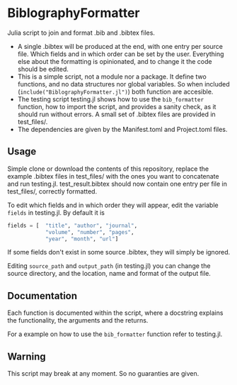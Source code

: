 # BiblographyFormatter

Julia script to join and format .bib and .bibtex files.

- A single .bibtex will be produced at the end, with one entry per source file. Which fields and in which order can be set by the user.
Everything else about the formatting is opinionated, and to change it the code should be edited.
- This is a simple script, not a module nor a package. It define two functions, and no data structures nor global variables. So when included (`include("BiblographyFormatter.jl")`) both function are accesible.
- The testing script testing.jl shows how to use the `bib_formatter` function, how to import the script, and provides a sanity check, as it should run without errors. A small set of .bibtex files are provided in test_files/.
- The dependencies are given by the Manifest.toml and Project.toml files.

## Usage

Simple clone or download the contents of this repository, replace the example .bibtex files in test_files/ with the ones you want to concatenate and run testing.jl. test_result.bibtex should now contain one entry per file in test_files/, correctly formatted.

To edit which fields and in which order they will appear, edit the variable `fields` in testing.jl. By default it is

```julia
fields = [	"title", "author", "journal", 
			"volume", "number", "pages", 
			"year", "month", "url"]
```

If some fields don't exist in some source .bibtex, they will simply be ignored.

Editing `source_path` and `output_path` (in testing.jl) you can change the source directory, and the location, name and format of the output file.

## Documentation

Each function is documented within the script, where a docstring explains the functionality, the arguments and the returns.

For a example on how to use the `bib_formatter` function refer to testing.jl.

## Warning

This script may break at any moment. So no guaranties are given.

